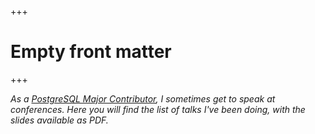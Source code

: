 +++
# Empty front matter
+++

<i class="fa fa-microphone fa-4x"
   style="line-height: 1.5em; float: left; padding-right: 0.5em;">
</i>

_As a [PostgreSQL Major
Contributor](https://www.postgresql.org/community/contributors/), I
sometimes get to speak at conferences. Here you will find the list of talks
I've been doing, with the slides available as PDF._
